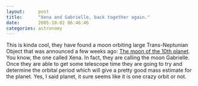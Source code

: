 ```yaml
---
layout:     post
title:      "Xena and Gabrielle, back together again."
date:       2005-10-02 06:46:46
categories: astronomy
---
```

This is kinda cool, they have found a moon orbiting large Trans-Neptunian Object that was announced a few weeks ago: [The moon of the 10th planet](http://www.gps.caltech.edu/~mbrown/planetlila/moon/index.html). You know, the one called Xena. In fact, they are calling the moon Gabrielle. Once they are able to get some telescope time they are going to try and determine the orbital period which will give a pretty good mass estimate for the planet. Yes, I said planet, it sure seems like it is one crazy orbit or not.
